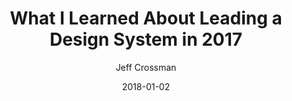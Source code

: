 ---
date: 2018-01-02
title: What I Learned About Leading a Design System in 2017
author: Jeff Crossman
link: https://publication.design.systems/what-i-learned-about-leading-a-design-system-in-2017-46b85e9d7eab
description: I wanted to take the time to document what I have learned about leading a design system and design systems in general over the past year so that I can be intentional about my efforts to improve in 2018.
tags:
- leadership

# ================================
# ARTICLE TAGS AVAILABLE
# ================================
# - animation
# - code
# - contribution
# - design-tokens
# - figma
# - leadership
# - patterns
# - process
# - sketch
# ================================
---